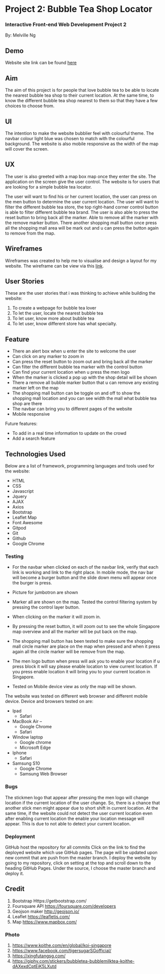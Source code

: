 # Project 2: Bubble Tea Shop Locator #

### Interactive Front-end Web Development Project 2 ###
By: Melville Ng

## Demo ##
Website site link can be found [here](https://melvilleng.github.io/bubble-tea-locator/)

## Aim ##
The aim of this project is for people that love bubble tea to be able to locate the nearest bubble tea
shop to their current location. At the same time, to know the different bubble tea shop nearest to them so 
that they have a few choices to choose from.


## UI ##
The intention to make the website bubblier feel with colourful theme. The navbar colour light blue 
was chosen to match with the colourful background. 
The website is also mobile responsive as the width of the map will cover the screen.


## UX ##
The user is also greeted with a map box map once they enter the site. The application on the screen 
give the user control. The website is for users that are looking for a simple bubble tea locator.

The user will want to find his or her current location, the user can press on the men button to determine the user
current location.
The user will want to filter the different bubble tea store, the top right-hand corner control button is
able to filter different bubble tea brand.
The user is also able to press the reset button to bring back all the marker.
Able to remove all the marker with the remove marker button.
There another shopping mall button once press all the shopping mall area will be mark out and u 
can press the button again to remove from the map.


## Wireframes ##
Wireframes was created to help me to visualise and design a layout for my website. The wireframe can 
be view via this [link](https://github.com/melvilleng/bubble-tea-locator/tree/master/Wireframe).

## User Stories ##
These are the user stories that i was thinking to achieve while building the website:
1. To create a webpage for bubble tea lover
2. To let the user, locate the nearest bubble tea
3. To let user, know more about bubble tea
4. To let user, know different store has what specialty.

## Feature ##
* There an alert box when u enter the site to welcome the user
* Can click on any marker to zoom in
* Can press the reset button to zoom out and bring back all the marker
* Can filter the different bubble tea marker with the control button
* Can find your current location when u press the men logo
* When the marker is clicked a pop up with the shop detail will be shown 
* There a remove all bubble marker button that u can remove any existing marker left on the map
* The shopping mall button can be toggle on and off to show the shopping mall location and
  you can see width the mall what bubble tea shop are there
* The navbar can bring you to different pages of the website
* Mobile responsive

Future features:
* To add in a real time information to update on the crowd
* Add a search feature


## Technologies Used ##
Below are a list of framework, programming languages and tools used for the website:
* HTML
* CSS
* Javascript
* Jquery
* AJAX
* Axios
* Bootstrap
* Leaflet Map
* Font Awesome
* Gitpod
* Git
* Github
* Google Chrome

### Testing ###
* For the navbar when clicked on each of the navbar link, verify that each link is working and link to the right place. 
  In mobile mode, the nav bar will become a burger button and the slide down menu will appear once the burger is press.

* Picture for jumbotron are shown

* Marker all are shown on the map. Tested the control filtering system by pressing the control layer button.
* When clicking on the marker it will zoom in.
* By pressing the reset button, it will zoom out to see the whole Singapore map overview and all the marker will be put back on the map.
* The shopping mall button has been tested to make sure the shopping mall circle marker are place on 
  the map when pressed and when it press again all the circle marker will be remove from the map.
* The men logo button when press will ask you to enable your location if u press block it will say please enable location to view current location. 
  If you press enable location it will bring you to your current location in Singapore.
* Tested on Mobile device view as only the map will be shown.

The website was tested on different web browser and different mobile device.
Device and browsers tested on are:
* Ipad  
    * Safari
* MacBook Air – 
    * Google Chrome
    * Safari
* Window laptop
    * Google chrome
    * Microsoft Edge
* Iphone
    * Safari
* Samsung S10 
    * Google Chrome 
    * Samsung Web Browser


### Bugs ###
The stickmen logo that appear after pressing the men logo will change location if the current location of the user change. 
So, there is a chance that another stick men might appear due to short shift in current location. 
At the same time, if the website could not detect the user current location even after enabling current location the enable your location message will appear. 
This is due to not able to detect your current location.


### Deployment ###
GitHub host the repository for all commits
Click on the link to find the deployed website which use GitHub pages. The page will be updated upon new commit that are push from the master branch.
I deploy the website by going to my repository, click on setting at the top and scroll down to the heading GitHub Pages. Under the source, I choose the master branch and deploy it.

## Credit ##
1. Bootstrap Https://getbootstrap.com/
2. Foursquare API https://foursquare.com/developers
3. Geojson maker http://geojson.io/
4. Leaflet https://leafletjs.com/
5. Map https://www.mapbox.com/

### Photo ###
1. https://www.koithe.com/en/global/koi-singapore
2. https://www.facebook.com/tigersugarSGofficial/
3. https://xingfutangsg.com/
4. https://giphy.com/stickers/bubbletea-bubblemilktea-koithe-dAXexdCptEiK5LXutd



